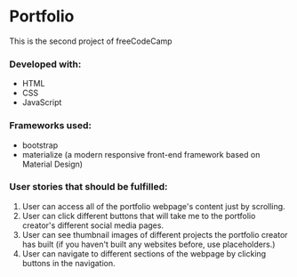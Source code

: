 # Portfolio
This is the second project of freeCodeCamp

### Developed with:
- HTML
- CSS
- JavaScript

### Frameworks used:
- bootstrap 
- materialize (a modern responsive front-end framework based on Material Design)

### User stories that should be fulfilled: 
1. User can access all of the portfolio webpage's content just by scrolling.
2. User can click different buttons that will take me to the portfolio creator's different social media pages.
3. User can see thumbnail images of different projects the portfolio creator has built (if you haven't built any websites before, use placeholders.)
4. User can navigate to different sections of the webpage by clicking buttons in the navigation.
